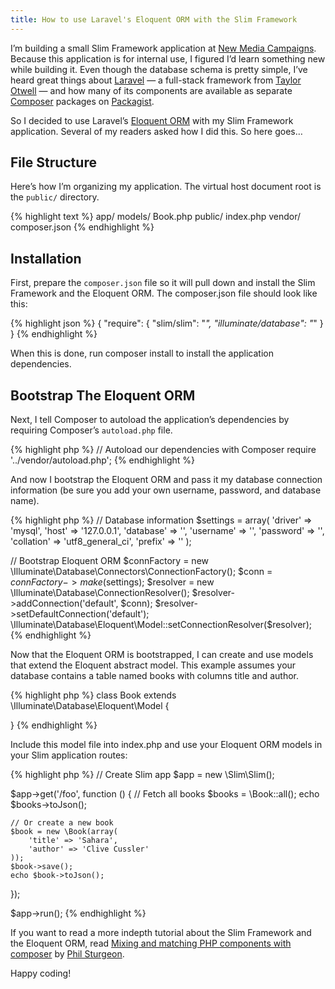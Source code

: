 ```yaml
---
title: How to use Laravel's Eloquent ORM with the Slim Framework
---
```


I’m building a small Slim Framework application at [New Media Campaigns](http://www.newmediacampaigns.com/). Because this application is for internal use, I figured I’d learn something new while building it. Even though the database schema is pretty simple, I’ve heard great things about [Laravel](http://laravel.com/) — a full-stack framework from [Taylor Otwell](https://twitter.com/taylorotwell) — and how many of its components are available as separate [Composer](http://getcomposer.org/) packages on [Packagist](https://packagist.org/search/?q=illuminate).

So I decided to use Laravel’s [Eloquent ORM](http://laravel.com/docs/database/eloquent) with my Slim Framework application. Several of my readers asked how I did this. So here goes…

## File Structure

Here’s how I’m organizing my application. The virtual host document root is the `public/` directory.

{% highlight text %}
app/
    models/
        Book.php
public/
    index.php
vendor/
composer.json
{% endhighlight %}

## Installation

First, prepare the `composer.json` file so it will pull down and install the Slim Framework and the Eloquent ORM. The composer.json file should look like this:

{% highlight json %}
{
    "require": {
        "slim/slim": "*",
        "illuminate/database": "*"
    }
}
{% endhighlight %}

When this is done, run composer install to install the application dependencies.

## Bootstrap The Eloquent ORM

Next, I tell Composer to autoload the application’s dependencies by requiring Composer’s `autoload.php` file.

{% highlight php %}
// Autoload our dependencies with Composer
require '../vendor/autoload.php';
{% endhighlight %}

And now I bootstrap the Eloquent ORM and pass it my database connection information (be sure you add your own username, password, and database name).

{% highlight php %}
// Database information
$settings = array(
    'driver' => 'mysql',
    'host' => '127.0.0.1',
    'database' => '',
    'username' => '',
    'password' => '',
    'collation' => 'utf8_general_ci',
    'prefix' => ''
);

// Bootstrap Eloquent ORM
$connFactory = new \Illuminate\Database\Connectors\ConnectionFactory();
$conn = $connFactory->make($settings);
$resolver = new \Illuminate\Database\ConnectionResolver();
$resolver->addConnection('default', $conn);
$resolver->setDefaultConnection('default');
\Illuminate\Database\Eloquent\Model::setConnectionResolver($resolver);
{% endhighlight %}

Now that the Eloquent ORM is bootstrapped, I can create and use models that extend the Eloquent abstract model. This example assumes your database contains a table named books with columns title and author.

{% highlight php %}
class Book extends \Illuminate\Database\Eloquent\Model
{

}
{% endhighlight %}

Include this model file into index.php and use your Eloquent ORM models in your Slim application routes:

{% highlight php %}
// Create Slim app
$app = new \Slim\Slim();

$app->get('/foo', function () {
    // Fetch all books
    $books = \Book::all();
    echo $books->toJson();

    // Or create a new book
    $book = new \Book(array(
        'title' => 'Sahara',
        'author' => 'Clive Cussler'
    ));
    $book->save();
    echo $book->toJson();
});

$app->run();
{% endhighlight %}

If you want to read a more indepth tutorial about the Slim Framework and the Eloquent ORM, read [Mixing and matching PHP components with composer](http://www.12devsofxmas.co.uk/post/2012-12-29-day-4-mixing-and-matching-php-components-with-composer) by [Phil Sturgeon](http://philsturgeon.co.uk/).

Happy coding!
